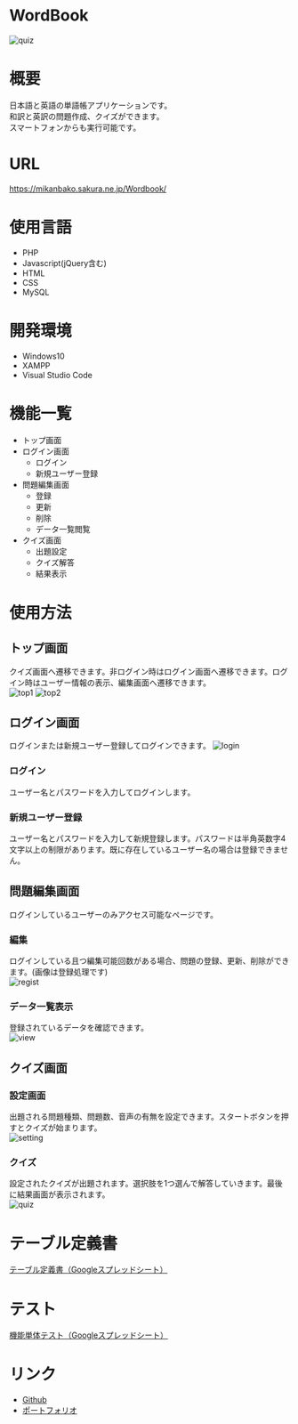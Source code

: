 # WordBook

![quiz](https://user-images.githubusercontent.com/18690548/129211444-b9dbd4a5-f0d7-4338-b6a3-759ca56a7d49.gif)

# 概要
日本語と英語の単語帳アプリケーションです。  
和訳と英訳の問題作成、クイズができます。  
スマートフォンからも実行可能です。 

# URL
https://mikanbako.sakura.ne.jp/Wordbook/

# 使用言語
* PHP
* Javascript(jQuery含む)
* HTML
* CSS
* MySQL

# 開発環境
* Windows10
* XAMPP
* Visual Studio Code

# 機能一覧
* トップ画面
* ログイン画面
  * ログイン
  * 新規ユーザー登録
* 問題編集画面
  * 登録
  * 更新
  * 削除
  * データ一覧閲覧
* クイズ画面
  * 出題設定
  * クイズ解答
  * 結果表示

# 使用方法
## トップ画面
クイズ画面へ遷移できます。非ログイン時はログイン画面へ遷移できます。ログイン時はユーザー情報の表示、編集画面へ遷移できます。  
![top1](https://user-images.githubusercontent.com/18690548/129180736-ae92c53c-285f-48d6-aacc-4a29f93d33af.PNG)
![top2](https://user-images.githubusercontent.com/18690548/129361513-12acc99b-1d37-4204-a7f6-a413eabe72e6.PNG)

## ログイン画面
ログインまたは新規ユーザー登録してログインできます。
![login](https://user-images.githubusercontent.com/18690548/129207085-349e28da-c901-403b-8cac-fd334992c65e.gif)
### ログイン
ユーザー名とパスワードを入力してログインします。
### 新規ユーザー登録
ユーザー名とパスワードを入力して新規登録します。パスワードは半角英数字4文字以上の制限があります。既に存在しているユーザー名の場合は登録できません。

## 問題編集画面
ログインしているユーザーのみアクセス可能なページです。
### 編集
ログインしている且つ編集可能回数がある場合、問題の登録、更新、削除ができます。(画像は登録処理です)  
![regist](https://user-images.githubusercontent.com/18690548/129209769-05bd6176-7cb7-4024-8c86-49c7f9aa3814.gif)

### データ一覧表示
登録されているデータを確認できます。  
![view](https://user-images.githubusercontent.com/18690548/129210487-2286bc69-163f-43a4-964f-35d86d26648f.gif)

## クイズ画面
### 設定画面
出題される問題種類、問題数、音声の有無を設定できます。スタートボタンを押すとクイズが始まります。  
![setting](https://user-images.githubusercontent.com/18690548/129210931-24172118-7a36-4a08-b300-a4682203c455.PNG)

### クイズ
設定されたクイズが出題されます。選択肢を1つ選んで解答していきます。最後に結果画面が表示されます。  
![quiz](https://user-images.githubusercontent.com/18690548/129211444-b9dbd4a5-f0d7-4338-b6a3-759ca56a7d49.gif)

# テーブル定義書
[テーブル定義書（Googleスプレッドシート）](https://docs.google.com/spreadsheets/d/1kAnCUVVjwLSICFZMSjreRandVdp8pJWhO918HXTGdZw/edit?usp=sharing)

# テスト
[機能単体テスト（Googleスプレッドシート）](https://docs.google.com/spreadsheets/d/1NxQPDQ28mIoBi_U8K8_BsIVLgF6n-kF7VXJyqp0OEfI/edit?usp=sharing)

# リンク
* [Github](https://github.com/yoshitaka7144)
* [ポートフォリオ](https://mikanbako.sakura.ne.jp/portfolio/)
